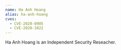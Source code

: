 ```yaml
---
name: Ha Anh Hoang
alias: ha-anh-hoang
cves:
  - CVE-2020-0905
  - CVE-2020-1022
---
```

Ha Anh Hoang is an Independent Security Reseacher.
